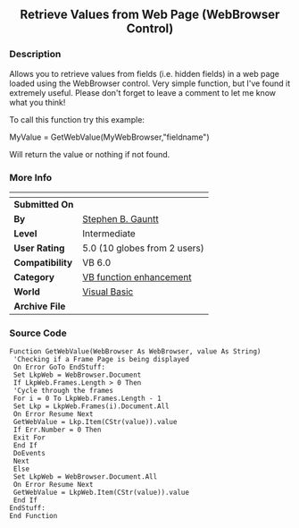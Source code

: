 ﻿<div align="center">

## Retrieve Values from Web Page \(WebBrowser Control\)


</div>

### Description

Allows you to retrieve values from fields (i.e. hidden fields) in a web page loaded using the WebBrowser control. Very simple function, but I've found it extremely useful. Please don't forget to leave a comment to let me know what you think!

To call this function try this example:

MyValue = GetWebValue(MyWebBrowser,"fieldname")

Will return the value or nothing if not found.
 
### More Info
 


<span>             |<span>
---                |---
**Submitted On**   |
**By**             |[Stephen B\. Gauntt](https://github.com/Planet-Source-Code/PSCIndex/blob/master/ByAuthor/stephen-b-gauntt.md)
**Level**          |Intermediate
**User Rating**    |5.0 (10 globes from 2 users)
**Compatibility**  |VB 6\.0
**Category**       |[VB function enhancement](https://github.com/Planet-Source-Code/PSCIndex/blob/master/ByCategory/vb-function-enhancement__1-25.md)
**World**          |[Visual Basic](https://github.com/Planet-Source-Code/PSCIndex/blob/master/ByWorld/visual-basic.md)
**Archive File**   |[](https://github.com/Planet-Source-Code/stephen-b-gauntt-retrieve-values-from-web-page-webbrowser-control__1-32629/archive/master.zip)





### Source Code

```
Function GetWebValue(WebBrowser As WebBrowser, value As String)
 'Checking if a Frame Page is being displayed
 On Error GoTo EndStuff:
 Set LkpWeb = WebBrowser.Document
 If LkpWeb.Frames.Length > 0 Then
 'Cycle through the frames
 For i = 0 To LkpWeb.Frames.Length - 1
 Set Lkp = LkpWeb.Frames(i).Document.All
 On Error Resume Next
 GetWebValue = Lkp.Item(CStr(value)).value
 If Err.Number = 0 Then
 Exit For
 End If
 DoEvents
 Next
 Else
 Set LkpWeb = WebBrowser.Document.All
 On Error Resume Next
 GetWebValue = LkpWeb.Item(CStr(value)).value
 End If
EndStuff:
End Function
```

